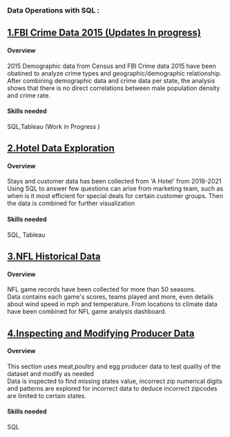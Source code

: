 ﻿### **Data Operations with SQL :**

## [**1.FBI Crime Data 2015 (Updates In progress)**](https://github.com/suhsunghee/suhsunghee.github.io/tree/main/Data%20with%20SQL/1.FBI%20Crime%20data%202015)

#### **Overview**
<p> 2015 Demographic data from Census and FBI Crime data 2015 have been obatined to analyze crime types and geographic/demographic relationship.
After combining demographic data and crime data per state, the analysis shows that there is no direct correlations between male population density and crime rate.
<br></p>

#### **Skills needed** 
SQL,Tableau (Work in Progress )

## [**2.Hotel Data Exploration**](https://github.com/suhsunghee/suhsunghee.github.io/tree/main/Data%20with%20SQL/2.Hotel_Revenue)

#### **Overview**
<p>Stays and customer data has been collected from 'A Hotel' from 2018-2021<br>
Using SQL to answer few questions can arise from marketing team, such as when is it most efficient for special deals for
certain customer groups. Then the data is combined for further visualization  <br></p>

#### **Skills needed** 
SQL, Tableau

## [**3.NFL Historical Data**](https://github.com/suhsunghee/suhsunghee.github.io/tree/main/Data%20with%20SQL/3.NFL%20Games)

#### **Overview**
<p>NFL game records have been collected for more than 50 seasons.<br>
Data contains each game's scores, teams played and more, even details about wind speed in mph and temperature.
From locations to climate data have been combined for NFL game analysis dashboard. 
<br></p>



## [**4.Inspecting and Modifying Producer Data**](https://github.com/suhsunghee/suhsunghee.github.io/tree/main/Data%20with%20SQL/4.Produce-Modifying%20and%20inspecting%20data)

#### **Overview**
<p>This section uses meat,poultry and egg producer data to test quality of the dataset and modify as needed<br>
Data is inspected to find missing states value, incorrect zip numerical digits and patterns are explored for 
incorrect data to deduce incorrect zipcodes are limited to certain states.  <br></p>

#### **Skills needed** 
SQL